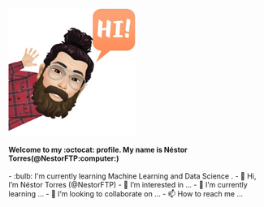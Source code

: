 <img src="https://github.com/NestorFTP/NestorFTP/blob/main/WhatsApp%20Image%202021-03-23%20at%2012.54.39.jpeg" width="250" height="250" align="center" />

<h4>Welcome to my :octocat: profile. My name is Néstor Torres(@NestorFTP:computer:)</h4>
- :bulb: I'm currently learning Machine Learning and Data Science .
- 👋 Hi, I’m Néstor Torres (@NestorFTP)
- 👀 I’m interested in ... 
- 🌱 I’m currently learning ...
- 💞️ I’m looking to collaborate on ...
- 📫 How to reach me ...
